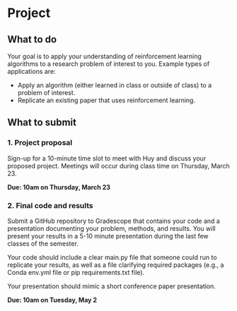 # Project

## What to do

Your goal is to apply your understanding of reinforcement learning algorithms to a research problem of interest to you. Example types of applications are:
- Apply an algorithm (either learned in class or outside of class) to a problem of interest.
- Replicate an existing paper that uses reinforcement learning.


## What to submit

### 1. Project proposal

Sign-up for a 10-minute time slot to meet with Huy and discuss your proposed project. Meetings will occur during class time on Thursday, March 23.

**Due: 10am on Thursday, March 23**

### 2. Final code and results

Submit a GitHub repository to Gradescope that contains your code and a presentation documenting your problem, methods, and results. You will present your results in a 5-10 minute presentation during the last few classes of the semester.

Your code should include a clear main.py file that someone could run to replicate your results, as well as a file clarifying required packages (e.g., a Conda env.yml file or pip requirements.txt file).

Your presentation should mimic a short conference paper presentation.

**Due: 10am on Tuesday, May 2**